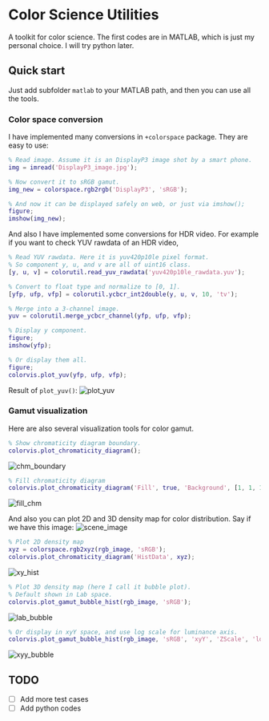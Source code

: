 # Color Science Utilities

A toolkit for color science. The first codes are in MATLAB, which is just my personal choice.
I will try python later.

## Quick start

Just add subfolder `matlab` to your MATLAB path, and then you can use all the tools.

### Color space conversion

I have implemented many conversions in `+colorspace` package. They are easy to use:

```matlab
% Read image. Assume it is an DisplayP3 image shot by a smart phone.
img = imread('DisplayP3_image.jpg');  

% Now convert it to sRGB gamut.
img_new = colorspace.rgb2rgb('DisplayP3', 'sRGB');

% And now it can be displayed safely on web, or just via imshow();
figure;
imshow(img_new);
```

And also I have implemented some conversions for HDR video. For example if you want to check YUV rawdata of an HDR video,

```matlab
% Read YUV rawdata. Here it is yuv420p10le pixel format.
% So component y, u, and v are all of uint16 class.
[y, u, v] = colorutil.read_yuv_rawdata('yuv420p10le_rawdata.yuv');

% Convert to float type and normalize to [0, 1].
[yfp, ufp, vfp] = colorutil.ycbcr_int2double(y, u, v, 10, 'tv');

% Merge into a 3-channel image.
yuv = colorutil.merge_ycbcr_channel(yfp, ufp, vfp);

% Display y component.
figure;
imshow(yfp);

% Or display them all.
figure;
colorvis.plot_yuv(yfp, ufp, vfp);
```

Result of `plot_yuv()`:
![plot_yuv](matlab/img/plot_yuv.png)

### Gamut visualization

Here are also several visualization tools for color gamut.

```matlab
% Show chromaticity diagram boundary.
colorvis.plot_chromaticity_diagram();
```
![chm_boundary](matlab/img/chromaticity_boundary.png)

```matlab
% Fill chromaticity diagram
colorvis.plot_chromaticity_diagram('Fill', true, 'Background', [1, 1, 1]);
```
![fill_chm](matlab/img/chromaticity_fill.png)

And also you can plot 2D and 3D density map for color distribution. Say if we have this image:
![scene_image](matlab/img/scene_img.jpg)

```matlab
% Plot 2D density map
xyz = colorspace.rgb2xyz(rgb_image, 'sRGB');
colorvis.plot_chromaticity_diagram('HistData', xyz);
```
![xy_hist](matlab/img/xy_hist.png)

```matlab
% Plot 3D density map (here I call it bubble plot).
% Default shown in Lab space.
colorvis.plot_gamut_bubble_hist(rgb_image, 'sRGB');
```
![lab_bubble](matlab/img/Lab_bubble.png)

```matlab
% Or display in xyY space, and use log scale for luminance axis.
colorvis.plot_gamut_bubble_hist(rgb_image, 'sRGB', 'xyY', 'ZScale', 'log');
```
![xyy_bubble](matlab/img/xyY_bubble.png)

## TODO
- [ ] Add more test cases
- [ ] Add python codes